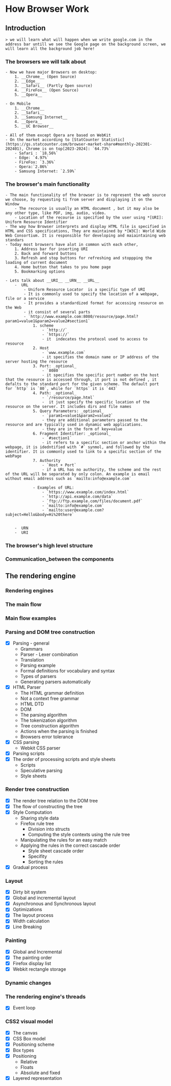 # How Browser Work

## Introduction

    > we will learn what will happen when we write google.com in the address bar untill we see the Google page on the background screen, we will learn all the background job here!

### The browsers we will talk about

    - Now we have major Browsers on desktop:
        1. __Chrome__ (Open Source)
        2. __Edge__
        3. __Safari__ (Partly Open source)
        4. __FireFox__ (Open Source)
        5. __Opera__

    - On Mobile
        1. __Chrome__
        2. __Safari__
        3. __Samsung Internet__
        4. __Opera__
        5. __UC Browser__

    - All of them except Opera are based on WebKit
    - On the market according to [StatCounter Statistic](https://gs.statcounter.com/browser-market-share#monthly-202301-202401), Chrome is on top[2023-2024]: `64.73%`
        - Safari : `18.56%`
        - Edge: `4.97%`
        - FireFox: `3.36%`
        - Opera:`2.86%`
        - Samsung Internet: `2.59%`

### The browser's main functionality

    - The main functionality of the browser is to represent the web source we choose, by requesting ti from server and displaying it on the Window
        - The recource is usually an HTML document , but it may also be any other type, like PDF, img, audio, video.
        - Location of the recourse is specified by the user using *[URI]: Uniform Resource Identifier
    - The way how Browser interprets and display HTML file is specified in HTML and CSS specifications, They are maintained by *[W3C]: World Wide Web Consortium. It is responsible for developing and maiaintaining web standars
    - Today most browsers have alot in common with each other,
        1. Address bar for inserting URI
        2. Back and forward buttons
        3. Refresh and stop buttons for refreshing and stoppping the loading of current document
        4. Home button that takes to you home page
        5. Bookmarking options

    - Lets talk about __URI__ __URN__ __URL__
        -  URL
            - Uniform Resource Locator  is a specific type of URI
            - It is commonly used to specify the location of a webpage, file or a service
            - It provides a standardized format for accessing resource on the Web
            - it consist of several parts
            - `http://www.example.com:8080/resource/page.html?param1=value1&param2=value2#section1`
                1. scheme
                    - `http://`
                    - `https://`
                    - it  indecates the protocol used to access to resource
                2. Host
                    - `www.example.com`
                    - it specifies the domain name or IP address of the server hosting the resource
                3. Port: _optional_
                    - `8080`
                    - it specifies the specific port number on the host that the resource is accessed through, it port is not defined , it defalts to the standard port for the given scheme. The default port for `http` is `80`, while for `https` it is `443`
                4. Path: _optional_
                    - `/resource/page.html`
                    -  it just specify the specific location of the resource on the server. It includes dirs and file names
                5. Query Parameters: _optional_
                    - `param1=value1&param2=value2`
                    - they are additional parameters passed to the resource and are typically used in dynamic web applications.
                    - they are in the form of key=value
                6. Fragment Identifier: _optional_
                    - `#section1`
                    - it refers to a specific section or anchor within the webpage, it is idedntified with `#` synmol, and followed by the identifier. It is commonly used to link to a specific section of the webPage
                7. Authority
                    - `Host + Port`
                    - if a URL has no authority, the scheme and the rest of the URL will be separated by only colon. An example is email without email address such as `mailto:info@example.com`

                - Examples of URL:
                    - `https://www.example.com/index.html`
                    - `http://api.example.com/data`
                    - `ftp://ftp.example.com/files/document.pdf`
                    - `mailto:info@example.com`
                    - `mailto:user@example.com?subject=Hello&body=Hi%20there`


        -  URN
        -  URI

### The browser's high level structure

### Communication_between the components

## The rendering engine

### Rendering engines

### The main flow

### Main flow examples

### Parsing and DOM tree construction

- [x] Parsing - general
  - Grammars
  - Parser - Lexer combination
  - Translation
  - Parsing example
  - Formal definitions for vocabulary and syntax
  - Types of parsers
  - Generating parsers automatically
- [x] HTML Parser
  - The HTML grammar definition
  - Not a context free grammar
  - HTML DTD
  - DOM
  - The parsing algorithm
  - The tokenization algorithm
  - Tree construction algorithm
  - Actions when the parsing is finished
  - Browsers error tolerance
- [x] CSS parsing
  - Webkit CSS parser
- [x] Parsing scripts
- [x] The order of processing scripts and style sheets
  - Scripts
  - Speculative parsing
  - Style sheets

### Render tree construction

- [x] The render tree relation to the DOM tree
- [x] The flow of constructing the tree
- [x] Style Computation
  - Sharing style data
  - Firefox rule tree
    - Division into structs
    - Computing the style contexts using the rule tree
  - Manipulating the rules for an easy match
  - Applying the rules in the correct cascade order
    - Style sheet cascade order
    - Specifity
    - Sorting the rules
- [x] Gradual process

### Layout

- [x] Dirty bit system
- [x] Global and incremental layout
- [x] Asynchronous and Synchronous layout
- [x] Optimizations
- [x] The layout process
- [x] Width calculation
- [x] Line Breaking

### Painting

- [x] Global and Incremental
- [x] The painting order
- [x] Firefox display list
- [x] Webkit rectangle storage

### Dynamic changes

### The rendering engine's threads

- [x] Event loop

### CSS2 visual model

- [x] The canvas
- [x] CSS Box model
- [x] Positioning scheme
- [x] Box types
- [x] Positioning
  - Relative
  - Floats
  - Absolute and fixed
- [x] Layered representation
